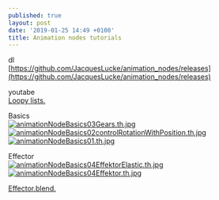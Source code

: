 ```yaml
---
published: true
layout: post
date: '2019-01-25 14:49 +0100'
title: Animation nodes tutorials
---
```

dl  
[https://github.com/JacquesLucke/animation_nodes/releases](https://github.com/JacquesLucke/animation_nodes/releases)

youtabe  
[Loopy lists.](https://www.youtube.com/watch?v=o3N8H8X-GJk)

Basics  
[![animationNodeBasics03Gears.th.jpg](https://cdn.scrot.moe/images/2019/01/25/animationNodeBasics03Gears.th.jpg)](https://scrot.moe/image/aMovm) [![animationNodeBasics02controlRotationWithPosition.th.jpg](https://cdn.scrot.moe/images/2019/01/25/animationNodeBasics02controlRotationWithPosition.th.jpg)](https://scrot.moe/image/aMnJU) [![animationNodeBasics01.th.jpg](https://cdn.scrot.moe/images/2019/01/25/animationNodeBasics01.th.jpg)](https://scrot.moe/image/aMp46)

Effector  
[![animationNodeBasics04EffektorElastic.th.jpg](https://cdn.scrot.moe/images/2019/01/25/animationNodeBasics04EffektorElastic.th.jpg)](https://scrot.moe/image/aMlxC) [![animationNodeBasics04Effektor.th.jpg](https://cdn.scrot.moe/images/2019/01/25/animationNodeBasics04Effektor.th.jpg)](https://scrot.moe/image/aM7mj)

[Effector.blend.]({{site.baseurl}}/blends/AnimationNodes2-effektor.blend)

